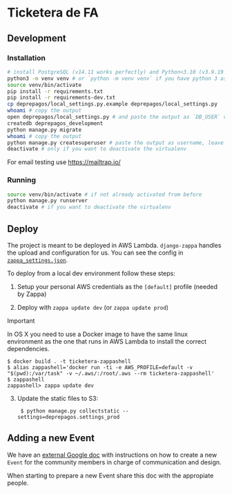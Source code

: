 # Ticketera de FA

## Development

### Installation

```sh
# install PostgreSQL (v14.11 works perfectly) and Python<3.10 (v3.9.19 works perfectly)
python3 -m venv venv # or `python -m venv venv` if you have python 3 as default
source venv/bin/activate
pip install -r requirements.txt
pip install -r requirements-dev.txt
cp deprepagos/local_settings.py.example deprepagos/local_settings.py
whoami # copy the output
open deprepagos/local_settings.py # and paste the output as `DB_USER` value
createdb deprepagos_development
python manage.py migrate
whoami # copy the output
python manage.py createsuperuser # paste the output as username, leave email empty, and set some password
deactivate # only if you want to deactivate the virtualenv
```

For email testing use https://mailtrap.io/

### Running

```sh
source venv/bin/activate # if not already activated from before
python manage.py runserver
deactivate # if you want to deactivate the virtualenv
```

## Deploy

The project is meant to be deployed in AWS Lambda. `django-zappa` handles the
upload and configuration for us. You can see the config in
[`zappa_settings.json`](zappa_settings.json).

To deploy from a local dev environment follow these steps:

1. Setup your personal AWS credentials as the `[default]` profile (needed by
   Zappa)

2. Deploy with `zappa update dev` (or `zappa update prod`)

  > [!IMPORTANT]  
  > In OS X you need to use a Docker image to have the same linux environment
  > as the one that runs in AWS Lambda to install the correct dependencies.
  >
  > ```
  > $ docker build . -t ticketera-zappashell
  > $ alias zappashell='docker run -ti -e AWS_PROFILE=default -v "$(pwd):/var/task" -v ~/.aws/:/root/.aws --rm ticketera-zappashell'
  > $ zappashell
  > zappashell> zappa update dev
  > ```

3. Update the static files to S3:

        $ python manage.py collectstatic --settings=deprepagos.settings_prod

## Adding a new Event

We have an [external Google
doc](https://docs.google.com/document/d/1_8NBQMMYZ68ABRQs2Fy-BX296OZnTdzzGWp6yNr_KEU/edit)
with instructions on how to create a new `Event` for the community members in
charge of communication and design.

When starting to prepare a new Event share this doc with the appropiate people.
